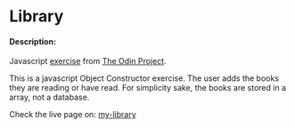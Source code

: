 # Library
#### Description:

Javascript [exercise](https://www.theodinproject.com/lessons/node-path-javascript-library) from [The Odin Project](https://www.theodinproject.com).

This is a javascript Object Constructor exercise. The user adds the books they are reading or have read. For simplicity sake, the books are stored in a array, not a database.

Check the live page on: [my-library](https://jumiranda5.github.io/my-library/)